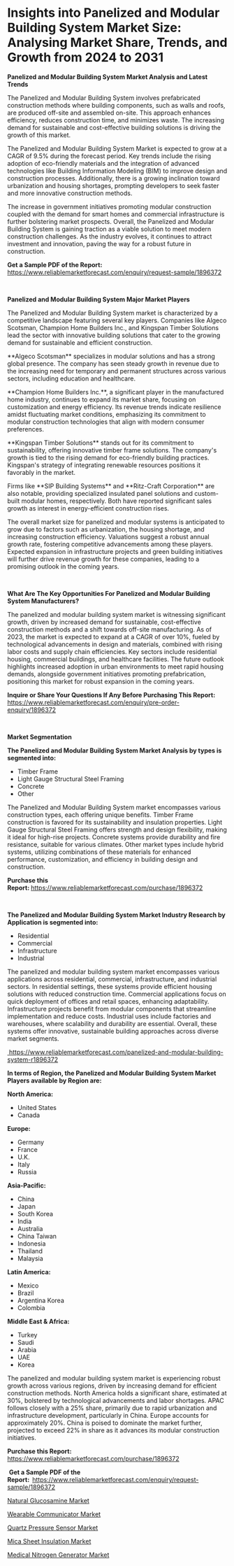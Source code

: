 <p><h1>Insights into Panelized and Modular Building System Market Size: Analysing Market Share, Trends, and Growth from 2024 to 2031</h1></p><p><strong>Panelized and Modular Building System Market Analysis and Latest Trends</strong></p>
<p><p>The Panelized and Modular Building System involves prefabricated construction methods where building components, such as walls and roofs, are produced off-site and assembled on-site. This approach enhances efficiency, reduces construction time, and minimizes waste. The increasing demand for sustainable and cost-effective building solutions is driving the growth of this market. </p><p>The Panelized and Modular Building System Market is expected to grow at a CAGR of 9.5% during the forecast period. Key trends include the rising adoption of eco-friendly materials and the integration of advanced technologies like Building Information Modeling (BIM) to improve design and construction processes. Additionally, there is a growing inclination toward urbanization and housing shortages, prompting developers to seek faster and more innovative construction methods. </p><p>The increase in government initiatives promoting modular construction coupled with the demand for smart homes and commercial infrastructure is further bolstering market prospects. Overall, the Panelized and Modular Building System is gaining traction as a viable solution to meet modern construction challenges. As the industry evolves, it continues to attract investment and innovation, paving the way for a robust future in construction.</p></p>
<p><strong>Get a Sample PDF of the Report:&nbsp;</strong> <a href="https://www.reliablemarketforecast.com/enquiry/request-sample/1896372?utm_campaign=1567&utm_medium=2&utm_source=Github&utm_content=ia&utm_term=30102024&utm_id=panelized-and-modular-building-system">https://www.reliablemarketforecast.com/enquiry/request-sample/1896372</a></p>
<p>&nbsp;</p>
<p><strong>Panelized and Modular Building System Major Market Players</strong></p>
<p><p>The Panelized and Modular Building System market is characterized by a competitive landscape featuring several key players. Companies like Algeco Scotsman, Champion Home Builders Inc., and Kingspan Timber Solutions lead the sector with innovative building solutions that cater to the growing demand for sustainable and efficient construction. </p><p>**Algeco Scotsman** specializes in modular solutions and has a strong global presence. The company has seen steady growth in revenue due to the increasing need for temporary and permanent structures across various sectors, including education and healthcare. </p><p>**Champion Home Builders Inc.**, a significant player in the manufactured home industry, continues to expand its market share, focusing on customization and energy efficiency. Its revenue trends indicate resilience amidst fluctuating market conditions, emphasizing its commitment to modular construction technologies that align with modern consumer preferences.</p><p>**Kingspan Timber Solutions** stands out for its commitment to sustainability, offering innovative timber frame solutions. The company's growth is tied to the rising demand for eco-friendly building practices. Kingspan's strategy of integrating renewable resources positions it favorably in the market.</p><p>Firms like **SIP Building Systems** and **Ritz-Craft Corporation** are also notable, providing specialized insulated panel solutions and custom-built modular homes, respectively. Both have reported significant sales growth as interest in energy-efficient construction rises.</p><p>The overall market size for panelized and modular systems is anticipated to grow due to factors such as urbanization, the housing shortage, and increasing construction efficiency. Valuations suggest a robust annual growth rate, fostering competitive advancements among these players. Expected expansion in infrastructure projects and green building initiatives will further drive revenue growth for these companies, leading to a promising outlook in the coming years.</p></p>
<p>&nbsp;</p>
<p><strong>What Are The Key Opportunities For Panelized and Modular Building System Manufacturers?</strong></p>
<p><p>The panelized and modular building system market is witnessing significant growth, driven by increased demand for sustainable, cost-effective construction methods and a shift towards off-site manufacturing. As of 2023, the market is expected to expand at a CAGR of over 10%, fueled by technological advancements in design and materials, combined with rising labor costs and supply chain efficiencies. Key sectors include residential housing, commercial buildings, and healthcare facilities. The future outlook highlights increased adoption in urban environments to meet rapid housing demands, alongside government initiatives promoting prefabrication, positioning this market for robust expansion in the coming years.</p></p>
<p><strong>Inquire or Share Your Questions If Any Before Purchasing This Report:</strong> <a href="https://www.reliablemarketforecast.com/enquiry/pre-order-enquiry/1896372?utm_campaign=1567&utm_medium=2&utm_source=Github&utm_content=ia&utm_term=30102024&utm_id=panelized-and-modular-building-system">https://www.reliablemarketforecast.com/enquiry/pre-order-enquiry/1896372</a></p>
<p>&nbsp;</p>
<p><strong>Market Segmentation</strong></p>
<p><strong>The Panelized and Modular Building System Market Analysis by types is segmented into:</strong></p>
<p><ul><li>Timber Frame</li><li>Light Gauge Structural Steel Framing</li><li>Concrete</li><li>Other</li></ul></p>
<p><p>The Panelized and Modular Building System market encompasses various construction types, each offering unique benefits. Timber Frame construction is favored for its sustainability and insulation properties. Light Gauge Structural Steel Framing offers strength and design flexibility, making it ideal for high-rise projects. Concrete systems provide durability and fire resistance, suitable for various climates. Other market types include hybrid systems, utilizing combinations of these materials for enhanced performance, customization, and efficiency in building design and construction.</p></p>
<p><strong>Purchase this Report:&nbsp;</strong><a href="https://www.reliablemarketforecast.com/purchase/1896372?utm_campaign=1567&utm_medium=2&utm_source=Github&utm_content=ia&utm_term=30102024&utm_id=panelized-and-modular-building-system">https://www.reliablemarketforecast.com/purchase/1896372</a></p>
<p>&nbsp;</p>
<p><strong>The Panelized and Modular Building System Market Industry Research by Application is segmented into:</strong></p>
<p><ul><li>Residential</li><li>Commercial</li><li>Infrastructure</li><li>Industrial</li></ul></p>
<p><p>The panelized and modular building system market encompasses various applications across residential, commercial, infrastructure, and industrial sectors. In residential settings, these systems provide efficient housing solutions with reduced construction time. Commercial applications focus on quick deployment of offices and retail spaces, enhancing adaptability. Infrastructure projects benefit from modular components that streamline implementation and reduce costs. Industrial uses include factories and warehouses, where scalability and durability are essential. Overall, these systems offer innovative, sustainable building approaches across diverse market segments.</p></p>
<p><a href="https://www.reliablemarketforecast.com/panelized-and-modular-building-system-r1896372?utm_campaign=1567&utm_medium=2&utm_source=Github&utm_content=ia&utm_term=30102024&utm_id=panelized-and-modular-building-system">&nbsp;https://www.reliablemarketforecast.com/panelized-and-modular-building-system-r1896372</a></p>
<p><strong>In terms of Region, the Panelized and Modular Building System Market Players available by Region are:</strong></p>
<p>
    <p> <strong> North America: </strong>
        <ul>
            <li>United States</li>
            <li>Canada</li>
        </ul>
        </p> 
    <p> <strong> Europe: </strong>
        <ul>
            <li>Germany</li>
            <li>France</li>
            <li>U.K.</li>
            <li>Italy</li>
            <li>Russia</li>
        </ul>
        </p> 
    <p> <strong> Asia-Pacific: </strong>
        <ul>
            <li>China</li>
            <li>Japan</li>
            <li>South Korea</li>
            <li>India</li>
            <li>Australia</li>
            <li>China Taiwan</li>
            <li>Indonesia</li>
            <li>Thailand</li>
            <li>Malaysia</li>
        </ul>
        </p> 
    <p> <strong> Latin America: </strong>
        <ul>
            <li>Mexico</li>
            <li>Brazil</li>
            <li>Argentina Korea</li>
            <li>Colombia</li>
        </ul>
        </p> 
    <p> <strong> Middle East & Africa: </strong>
        <ul>
            <li>Turkey</li>
            <li>Saudi</li>
            <li>Arabia</li>
            <li>UAE</li>
            <li>Korea</li>
        </ul>
    </p>
    </p>
<p><p>The panelized and modular building system market is experiencing robust growth across various regions, driven by increasing demand for efficient construction methods. North America holds a significant share, estimated at 30%, bolstered by technological advancements and labor shortages. APAC follows closely with a 25% share, primarily due to rapid urbanization and infrastructure development, particularly in China. Europe accounts for approximately 20%. China is poised to dominate the market further, projected to exceed 22% in share as it advances its modular construction initiatives.</p></p>
<p><strong>Purchase this Report: </strong><a href="https://www.reliablemarketforecast.com/purchase/1896372?utm_campaign=1567&utm_medium=2&utm_source=Github&utm_content=ia&utm_term=30102024&utm_id=panelized-and-modular-building-system">https://www.reliablemarketforecast.com/purchase/1896372</a></p>
<p>&nbsp;<strong>Get a Sample PDF of the Report:&nbsp;&nbsp;</strong><a href="https://www.reliablemarketforecast.com/enquiry/request-sample/1896372?utm_campaign=1567&utm_medium=2&utm_source=Github&utm_content=ia&utm_term=30102024&utm_id=panelized-and-modular-building-system">https://www.reliablemarketforecast.com/enquiry/request-sample/1896372</a></p>
<p><strong></strong></p>
<p><p><a href="https://www.linkedin.com/pulse/strategic-market-insights-global-natural-glucosamine-ogdoc?utm_campaign=1567&utm_medium=2&utm_source=Github&utm_content=ia&utm_term=30102024&utm_id=panelized-and-modular-building-system">Natural Glucosamine Market</a></p><p><a href="https://www.linkedin.com/pulse/global-wearable-communicator-market-trends-innovations-forward-looking-x8oxe?utm_campaign=1567&utm_medium=2&utm_source=Github&utm_content=ia&utm_term=30102024&utm_id=panelized-and-modular-building-system">Wearable Communicator Market</a></p><p><a href="https://www.linkedin.com/pulse/quartz-pressure-sensor-market-size-share-trends-analysis-9cw8e?utm_campaign=1567&utm_medium=2&utm_source=Github&utm_content=ia&utm_term=30102024&utm_id=panelized-and-modular-building-system">Quartz Pressure Sensor Market</a></p><p><a href="https://www.linkedin.com/pulse/deep-dive-mica-sheet-insulation-market-itstrends-segmentation-vlxec?utm_campaign=1567&utm_medium=2&utm_source=Github&utm_content=ia&utm_term=30102024&utm_id=panelized-and-modular-building-system">Mica Sheet Insulation Market</a></p><p><a href="https://github.com/NargisHussain75/Market-Research-Report-List-1/blob/main/medical-nitrogen-generator-market.md?utm_campaign=1567&utm_medium=2&utm_source=Github&utm_content=ia&utm_term=30102024&utm_id=panelized-and-modular-building-system">Medical Nitrogen Generator Market</a></p></p>